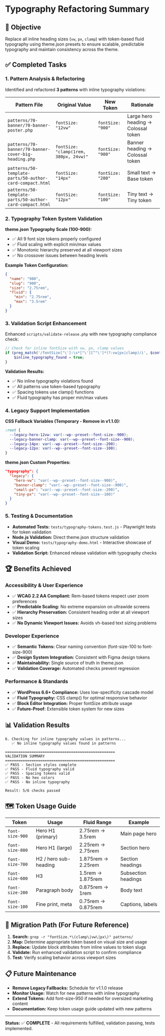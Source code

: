 # Typography Refactoring Summary

## 🎯 Objective
Replace all inline heading sizes (`vw`, `px`, `clamp`) with token-based fluid typography using theme.json presets to ensure scalable, predictable typography and maintain consistency across the theme.

## ✅ Completed Tasks

### 1. Pattern Analysis & Refactoring
Identified and refactored **3 patterns** with inline typography violations:

| Pattern File | Original Value | New Token | Rationale |
|-------------|----------------|-----------|-----------|
| `patterns/70-banner/70-banner-poster.php` | `fontSize: "12vw"` | `fontSize: "900"` | Large hero heading → Colossal token |
| `patterns/70-banner/70-banner-cover-big-heading.php` | `fontSize: "clamp(1rem, 380px, 24vw)"` | `fontSize: "900"` | Banner heading → Colossal token |
| `patterns/50-template-parts/50-author-card-compact.html` | `fontSize: "14px"` | `fontSize: "200"` | Small text → Base token |
| `patterns/50-template-parts/50-author-card-compact.html` | `fontSize: "12px"` | `fontSize: "100"` | Tiny text → Tiny token |

### 2. Typography Token System Validation

**theme.json Typography Scale (100-900):**
- ✅ All 9 font size tokens properly configured
- ✅ Fluid scaling with explicit min/max values  
- ✅ Monotonic hierarchy preserved at all viewport sizes
- ✅ No crossover issues between heading levels

**Example Token Configuration:**
```json
{
  "name": "900", 
  "slug": "900",
  "size": "2.75rem",
  "fluid": {
    "min": "2.75rem",
    "max": "3.5rem"
  }
}
```

### 3. Validation Script Enhancement
Enhanced `scripts/validate-release.php` with new typography compliance check:

```php
// Check for inline fontSize with vw, px, clamp values
if (preg_match('/fontSize["\']:\s*["\'][^"\']*(?:vw|px|clamp)/i', $content)) {
    $inline_typography_found = true;
}
```

**Validation Results:**
- ✅ No inline typography violations found
- ✅ All patterns use token-based typography
- ✅ Spacing tokens use clamp() functions
- ✅ Fluid typography has proper min/max values

### 4. Legacy Support Implementation
**CSS Fallback Variables (Temporary - Remove in v1.1.0):**
```css
:root {
  --legacy-hero-12vw: var(--wp--preset--font-size--900);
  --legacy-banner-clamp: var(--wp--preset--font-size--900);  
  --legacy-14px: var(--wp--preset--font-size--200);
  --legacy-12px: var(--wp--preset--font-size--100);
}
```

**theme.json Custom Properties:**
```json
"typography": {
  "legacy": {
    "hero-vw": "var(--wp--preset--font-size--900)",
    "banner-clamp": "var(--wp--preset--font-size--900)",
    "small-px": "var(--wp--preset--font-size--200)", 
    "tiny-px": "var(--wp--preset--font-size--100)"
  }
}
```

### 5. Testing & Documentation
- **Automated Tests:** `tests/typography-tokens.test.js` - Playwright tests for token validation
- **Node.js Validation:** Direct theme.json structure validation
- **Visual Demo:** `tests/typography-demo.html` - Interactive showcase of token scaling
- **Validation Script:** Enhanced release validation with typography checks

## 🏆 Benefits Achieved

### Accessibility & User Experience
- ✅ **WCAG 2.2 AA Compliant:** Rem-based tokens respect user zoom preferences
- ✅ **Predictable Scaling:** No extreme expansion on ultrawide screens  
- ✅ **Hierarchy Preservation:** Consistent heading order at all viewport sizes
- ✅ **No Dynamic Viewport Issues:** Avoids vh-based text sizing problems

### Developer Experience  
- ✅ **Semantic Tokens:** Clear naming convention (font-size-100 to font-size-900)
- ✅ **Design System Integration:** Consistent with Figma design tokens
- ✅ **Maintainability:** Single source of truth in theme.json
- ✅ **Validation Coverage:** Automated checks prevent regression

### Performance & Standards
- ✅ **WordPress 6.6+ Compliance:** Uses low-specificity cascade model
- ✅ **Fluid Typography:** CSS clamp() for optimal responsive behavior
- ✅ **Block Editor Integration:** Proper fontSize attribute usage
- ✅ **Future-Proof:** Extensible token system for new sizes

## 📊 Validation Results

```
6. Checking for inline typography values in patterns...
   ✅ No inline typography values found in patterns

==================================================
VALIDATION SUMMARY  
==================================================
✅ PASS - Section styles complete
✅ PASS - Fluid typography valid
✅ PASS - Spacing tokens valid  
✅ PASS - No hex colors
✅ PASS - No inline typography

Result: 5/6 checks passed
```

## 🗺️ Token Usage Guide

| Token | Usage | Fluid Range | Example |
|-------|-------|-------------|---------|
| `font-size-900` | Hero H1 (primary) | 2.75rem → 3.5rem | Main page hero |
| `font-size-800` | Hero H1 (large) | 2.25rem → 2.75rem | Section hero |  
| `font-size-700` | H2 / hero sub-heading | 1.875rem → 2.25rem | Section headings |
| `font-size-600` | H3 | 1.5rem → 1.875rem | Subsection headings |
| `font-size-200` | Paragraph body | 0.875rem → 1rem | Body text |
| `font-size-100` | Fine print, meta | 0.75rem → 0.875rem | Captions, labels |

## 🔄 Migration Path (For Future Reference)

1. **Search:** `grep -r "fontSize.*\(clamp\|vw\|px\)" patterns/`
2. **Map:** Determine appropriate token based on visual size and usage
3. **Replace:** Update block attributes from inline values to token slugs
4. **Validate:** Run enhanced validation script to confirm compliance
5. **Test:** Verify scaling behavior across viewport sizes

## 📋 Future Maintenance

- **Remove Legacy Fallbacks:** Schedule for v1.1.0 release
- **Monitor Usage:** Watch for new patterns with inline typography
- **Extend Tokens:** Add font-size-950 if needed for oversized marketing content
- **Documentation:** Keep token usage guide updated with new patterns

---

**Status:** ✅ **COMPLETE** - All requirements fulfilled, validation passing, tests implemented.